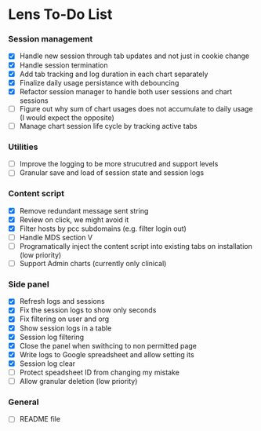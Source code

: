 # Lens To-Do List

### Session management
- [X] Handle new session through tab updates and not just in cookie change
- [X] Handle session termination
- [X] Add tab tracking and log duration in each chart separately
- [X] Finalize daily usage persistance with debouncing 
- [X] Refactor session manager to handle both user sessions and chart sessions
- [ ] Figure out why sum of chart usages does not accumulate to daily usage (I would expect the opposite)
- [ ] Manage chart session life cycle by tracking active tabs
 
### Utilities
- [ ] Improve the logging to be more strucutred and support levels
- [ ] Granular save and load of session state and session logs

### Content script
- [X] Remove redundant message sent string
- [X] Review on click, we might avoid it
- [X] Filter hosts by pcc subdomains (e.g. filter login out)
- [ ] Handle MDS section V
- [ ] Programatically inject the content script into existing tabs on installation (low priority)
- [ ] Support Admin charts (currently only clinical)

### Side panel
- [X] Refresh logs and sessions
- [X] Fix the session logs to show only seconds
- [X] Fix filtering on user and org
- [X] Show session logs in a table
- [X] Session log filtering
- [X] Close the panel when swithcing to non permitted page
- [X] Write logs to Google spreadsheet and allow setting its
- [X] Session log clear
- [ ] Protect speadsheet ID from changing my mistake
- [ ] Allow granular deletion (low priority)

### General
- [ ] README file